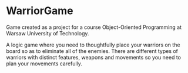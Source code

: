 # WarriorGame

Game created as a project for a course Object-Oriented Programming at Warsaw University of Technology.

A logic game where you need to thoughtfully place your warriors on the board so as to eliminate all of the enemies.
There are different types of warriors with distinct features, weapons and movements so you need to plan your movements carefully.
